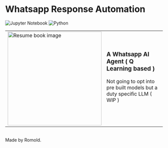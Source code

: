 # Whatsapp Response Automation
  ![Jupyter Notebook](https://img.shields.io/badge/Kaggle-white)
  ![Python](https://img.shields.io/badge/Python-blue)
            
<table>
  <tr>
    <td>
      <img src="https://github.com/user-attachments/assets/36f02ea2-d153-4a73-9507-a8659b87f6a1" width = "300" alt="Resume book image">
    </td>
    <td>
      <h3>A Whatsapp AI Agent ( Q Learning based )</h3>
      <p>Not going to opt into pre built models but a duty specific LLM ( WIP )</p>
      <br/>
    </td>
  </tr>
</table>
<br/>
Made by Romold.
